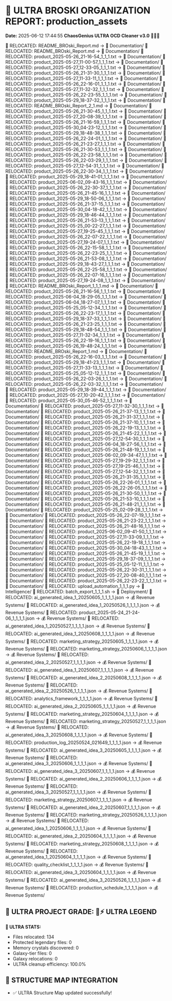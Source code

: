 # 🌌 ULTRA BROSKI ORGANIZATION REPORT: production_assets
**Date:** 2025-06-12 17:44:55
**ChaosGenius ULTRA OCD Cleaner v3.0** 🧠💜🌌

📁 RELOCATED: README_BROski_Report.md → 📝 Documentation/
📁 RELOCATED: README_BROski_Report.md → 📝 Documentation/
📁 RELOCATED: product_2025-05-26_21-16-54_1_1_1.txt → 📝 Documentation/
📁 RELOCATED: product_2025-05-27_11-00-57_1_1_1.txt → 📝 Documentation/
📁 RELOCATED: product_2025-05-27_12-33-05_1_1_1.txt → 📝 Documentation/
📁 RELOCATED: product_2025-05-26_21-31-30_1_1_1.txt → 📝 Documentation/
📁 RELOCATED: product_2025-05-27_11-33-11_1_1_1.txt → 📝 Documentation/
📁 RELOCATED: product_2025-05-26_22-16-01_1_1_1.txt → 📝 Documentation/
📁 RELOCATED: product_2025-05-27_11-32-32_1_1_1.txt → 📝 Documentation/
📁 RELOCATED: product_2025-05-26_22-23-55_1_1_1.txt → 📝 Documentation/
📁 RELOCATED: product_2025-05-29_18-37-32_1_1_1.txt → 📝 Documentation/
📁 RELOCATED: README_BROski_Report_2_1.md → 📝 Documentation/
📁 RELOCATED: product_2025-05-26_21-30-45_1_1_1.txt → 📝 Documentation/
📁 RELOCATED: product_2025-05-27_20-08-39_1_1_1.txt → 📝 Documentation/
📁 RELOCATED: product_2025-05-26_21-16-59_1_1_1.txt → 📝 Documentation/
📁 RELOCATED: product_2025-05-30_04-23-12_1_1_1.txt → 📝 Documentation/
📁 RELOCATED: product_2025-05-29_18-48-38_1_1_1.txt → 📝 Documentation/
📁 RELOCATED: product_2025-05-26_22-24-01_1_1_1.txt → 📝 Documentation/
📁 RELOCATED: product_2025-05-26_21-23-27_1_1_1.txt → 📝 Documentation/
📁 RELOCATED: product_2025-05-26_21-30-53_1_1_1.txt → 📝 Documentation/
📁 RELOCATED: product_2025-05-26_22-23-58_1_1_1.txt → 📝 Documentation/
📁 RELOCATED: product_2025-05-26_22-03-29_1_1_1.txt → 📝 Documentation/
📁 RELOCATED: product_2025-05-27_12-54-31_1_1_1.txt → 📝 Documentation/
📁 RELOCATED: product_2025-05-26_22-30-34_1_1_1.txt → 📝 Documentation/
📁 RELOCATED: product_2025-05-29_18-41-01_1_1_1.txt → 📝 Documentation/
📁 RELOCATED: product_2025-06-02_09-43-16_1_1_1.txt → 📝 Documentation/
📁 RELOCATED: product_2025-05-26_22-30-37_1_1_1.txt → 📝 Documentation/
📁 RELOCATED: product_2025-05-26_21-45-16_1_1_1.txt → 📝 Documentation/
📁 RELOCATED: product_2025-05-29_18-50-06_1_1_1.txt → 📝 Documentation/
📁 RELOCATED: product_2025-05-26_21-37-15_1_1_1.txt → 📝 Documentation/
📁 RELOCATED: product_2025-05-30_04-18-42_1_1_1.txt → 📝 Documentation/
📁 RELOCATED: product_2025-05-29_18-46-44_1_1_1.txt → 📝 Documentation/
📁 RELOCATED: product_2025-05-26_21-53-13_1_1_1.txt → 📝 Documentation/
📁 RELOCATED: product_2025-05-25_00-22-27_1_1_1.txt → 📝 Documentation/
📁 RELOCATED: product_2025-05-27_19-25-45_1_1_1.txt → 📝 Documentation/
📁 RELOCATED: product_2025-05-26_22-07-22_1_1_1.txt → 📝 Documentation/
📁 RELOCATED: product_2025-05-27_19-24-07_1_1_1.txt → 📝 Documentation/
📁 RELOCATED: product_2025-05-26_22-15-58_1_1_1.txt → 📝 Documentation/
📁 RELOCATED: product_2025-05-26_22-23-25_1_1_1.txt → 📝 Documentation/
📁 RELOCATED: product_2025-05-26_21-53-08_1_1_1.txt → 📝 Documentation/
📁 RELOCATED: product_2025-05-29_18-43-27_1_1_1.txt → 📝 Documentation/
📁 RELOCATED: product_2025-05-26_22-25-58_1_1_1.txt → 📝 Documentation/
📁 RELOCATED: product_2025-05-26_22-07-16_1_1_1.txt → 📝 Documentation/
📁 RELOCATED: product_2025-05-27_19-24-08_1_1_1.txt → 📝 Documentation/
📁 RELOCATED: README_BROski_Report_1_1_1.md → 📝 Documentation/
📁 RELOCATED: product_2025-05-26_21-16-56_1_1_1.txt → 📝 Documentation/
📁 RELOCATED: product_2025-06-04_18-29-05_1_1_1.txt → 📝 Documentation/
📁 RELOCATED: product_2025-06-04_18-27-07_1_1_1.txt → 📝 Documentation/
📁 RELOCATED: product_2025-05-25_05-12-34_1_1_1.txt → 📝 Documentation/
📁 RELOCATED: product_2025-05-26_22-23-17_1_1_1.txt → 📝 Documentation/
📁 RELOCATED: product_2025-05-29_18-37-33_1_1_1.txt → 📝 Documentation/
📁 RELOCATED: product_2025-05-26_21-23-25_1_1_1.txt → 📝 Documentation/
📁 RELOCATED: product_2025-05-29_18-48-54_1_1_1.txt → 📝 Documentation/
📁 RELOCATED: product_2025-05-27_11-32-34_1_1_1.txt → 📝 Documentation/
📁 RELOCATED: product_2025-05-26_22-19-16_1_1_1.txt → 📝 Documentation/
📁 RELOCATED: product_2025-05-26_19-48-24_1_1_1.txt → 📝 Documentation/
📁 RELOCATED: README_BROski_Report_1.md → 📝 Documentation/
📁 RELOCATED: product_2025-05-26_22-16-03_1_1_1.txt → 📝 Documentation/
📁 RELOCATED: product_2025-05-29_18-41-23_1_1_1.txt → 📝 Documentation/
📁 RELOCATED: product_2025-05-27_11-33-13_1_1_1.txt → 📝 Documentation/
📁 RELOCATED: product_2025-05-25_05-12-12_1_1_1.txt → 📝 Documentation/
📁 RELOCATED: product_2025-05-26_22-03-26_1_1_1.txt → 📝 Documentation/
📁 RELOCATED: product_2025-05-26_22-03-32_1_1_1.txt → 📝 Documentation/
📁 RELOCATED: product_2025-05-29_18-39-44_1_1_1.txt → 📝 Documentation/
📁 RELOCATED: product_2025-05-27_10-20-42_1_1_1.txt → 📝 Documentation/
📁 RELOCATED: product_2025-05-30_05-46-52_1_1_1.txt → 📝 Documentation/
📁 RELOCATED: product_2025-05-27_11-32-30_1_1_1.txt → 📝 Documentation/
📁 RELOCATED: product_2025-05-26_21-37-13_1_1_1.txt → 📝 Documentation/
📁 RELOCATED: product_2025-05-26_21-31-37_1_1_1.txt → 📝 Documentation/
📁 RELOCATED: product_2025-05-26_21-37-10_1_1_1.txt → 📝 Documentation/
📁 RELOCATED: product_2025-05-26_22-19-13_1_1_1.txt → 📝 Documentation/
📁 RELOCATED: product_2025-05-26_21-45-22_1_1_1.txt → 📝 Documentation/
📁 RELOCATED: product_2025-05-27_12-54-30_1_1_1.txt → 📝 Documentation/
📁 RELOCATED: product_2025-06-04_18-27-56_1_1_1.txt → 📝 Documentation/
📁 RELOCATED: product_2025-05-26_21-48-19_1_1_1.txt → 📝 Documentation/
📁 RELOCATED: product_2025-06-02_09-34-47_1_1_1.txt → 📝 Documentation/
📁 RELOCATED: product_2025-05-27_19-29-32_1_1_1.txt → 📝 Documentation/
📁 RELOCATED: product_2025-05-27_19-25-46_1_1_1.txt → 📝 Documentation/
📁 RELOCATED: product_2025-05-27_12-54-32_1_1_1.txt → 📝 Documentation/
📁 RELOCATED: product_2025-05-26_21-31-35_1_1_1.txt → 📝 Documentation/
📁 RELOCATED: product_2025-05-26_22-26-01_1_1_1.txt → 📝 Documentation/
📁 RELOCATED: product_2025-05-26_22-26-05_1_1_1.txt → 📝 Documentation/
📁 RELOCATED: product_2025-05-26_21-30-50_1_1_1.txt → 📝 Documentation/
📁 RELOCATED: product_2025-05-26_21-53-10_1_1_1.txt → 📝 Documentation/
📁 RELOCATED: product_2025-05-26_21-48-21_1_1_1.txt → 📝 Documentation/
📁 RELOCATED: product_2025-05-25_02-09-28_1_1_1.txt → 📝 Documentation/
📁 RELOCATED: product_2025-05-26_22-07-19_1_1_1.txt → 📝 Documentation/
📁 RELOCATED: product_2025-05-26_21-23-22_1_1_1.txt → 📝 Documentation/
📁 RELOCATED: product_2025-05-26_21-48-16_1_1_1.txt → 📝 Documentation/
📁 RELOCATED: product_2025-06-02_09-41-50_1_1_1.txt → 📝 Documentation/
📁 RELOCATED: product_2025-05-27_11-33-09_1_1_1.txt → 📝 Documentation/
📁 RELOCATED: product_2025-05-26_22-19-18_1_1_1.txt → 📝 Documentation/
📁 RELOCATED: product_2025-05-30_04-18-43_1_1_1.txt → 📝 Documentation/
📁 RELOCATED: product_2025-05-26_21-45-19_1_1_1.txt → 📝 Documentation/
📁 RELOCATED: product_2025-05-29_18-37-09_1_1_1.txt → 📝 Documentation/
📁 RELOCATED: product_2025-05-25_05-12-11_1_1_1.txt → 📝 Documentation/
📁 RELOCATED: product_2025-05-26_22-30-31_1_1_1.txt → 📝 Documentation/
📁 RELOCATED: product_2025-05-27_20-08-40_1_1_1.txt → 📝 Documentation/
📁 RELOCATED: product_2025-05-26_22-23-22_1_1_1.txt → 📝 Documentation/
📁 RELOCATED: upload_automation_1_1_1.py → 🧠 Intelligence/
📁 RELOCATED: batch_export_1_1_1.sh → 🚀 Deployment/
📁 RELOCATED: ai_generated_idea_1_20250605_1_1_1_1.json → 💰 Revenue Systems/
📁 RELOCATED: ai_generated_idea_1_20250526_1_1_1_1.json → 💰 Revenue Systems/
📁 RELOCATED: product_2025-05-24_21-24-06_1_1_1_1.json → 💰 Revenue Systems/
📁 RELOCATED: ai_generated_idea_1_20250527_1_1_1_1.json → 💰 Revenue Systems/
📁 RELOCATED: ai_generated_idea_1_20250608_1_1_1_1.json → 💰 Revenue Systems/
📁 RELOCATED: marketing_strategy_20250605_1_1_1_1.json → 💰 Revenue Systems/
📁 RELOCATED: marketing_strategy_20250606_1_1_1_1.json → 💰 Revenue Systems/
📁 RELOCATED: ai_generated_idea_2_20250527_1_1_1_1.json → 💰 Revenue Systems/
📁 RELOCATED: ai_generated_idea_1_20250607_1_1_1_1.json → 💰 Revenue Systems/
📁 RELOCATED: ai_generated_idea_2_20250608_1_1_1_1.json → 💰 Revenue Systems/
📁 RELOCATED: ai_generated_idea_2_20250526_1_1_1_1.json → 💰 Revenue Systems/
📁 RELOCATED: analytics_framework_1_1_1_1.json → 💰 Revenue Systems/
📁 RELOCATED: ai_generated_idea_2_20250605_1_1_1_1.json → 💰 Revenue Systems/
📁 RELOCATED: marketing_strategy_20250604_1_1_1_1.json → 💰 Revenue Systems/
📁 RELOCATED: marketing_strategy_20250527_1_1_1_1.json → 💰 Revenue Systems/
📁 RELOCATED: ai_generated_idea_3_20250608_1_1_1_1.json → 💰 Revenue Systems/
📁 RELOCATED: production_log_20250524_021649_1_1_1_1.json → 💰 Revenue Systems/
📁 RELOCATED: ai_generated_idea_3_20250605_1_1_1_1.json → 💰 Revenue Systems/
📁 RELOCATED: ai_generated_idea_3_20250606_1_1_1_1.json → 💰 Revenue Systems/
📁 RELOCATED: ai_generated_idea_3_20250607_1_1_1_1.json → 💰 Revenue Systems/
📁 RELOCATED: ai_generated_idea_2_20250606_1_1_1_1.json → 💰 Revenue Systems/
📁 RELOCATED: ai_generated_idea_3_20250527_1_1_1_1.json → 💰 Revenue Systems/
📁 RELOCATED: marketing_strategy_20250607_1_1_1_1.json → 💰 Revenue Systems/
📁 RELOCATED: ai_generated_idea_2_20250607_1_1_1_1.json → 💰 Revenue Systems/
📁 RELOCATED: marketing_strategy_20250526_1_1_1_1.json → 💰 Revenue Systems/
📁 RELOCATED: ai_generated_idea_1_20250606_1_1_1_1.json → 💰 Revenue Systems/
📁 RELOCATED: ai_generated_idea_2_20250604_1_1_1_1.json → 💰 Revenue Systems/
📁 RELOCATED: marketing_strategy_20250608_1_1_1_1.json → 💰 Revenue Systems/
📁 RELOCATED: ai_generated_idea_1_20250604_1_1_1_1.json → 💰 Revenue Systems/
📁 RELOCATED: quality_checklist_1_1_1_1.json → 💰 Revenue Systems/
📁 RELOCATED: ai_generated_idea_3_20250604_1_1_1_1.json → 💰 Revenue Systems/
📁 RELOCATED: ai_generated_idea_3_20250526_1_1_1_1.json → 💰 Revenue Systems/
📁 RELOCATED: production_schedule_1_1_1_1.json → 💰 Revenue Systems/

## 🌌 ULTRA PROJECT GRADE: 💯⚡ ULTRA LEGEND
**🧠 ULTRA STATS:**
- Files relocated: 134
- Protected legendary files: 0
- Memory crystals discovered: 0
- Galaxy-tier files: 0
- Galaxy relocations: 0
- ULTRA cleanup efficiency: 100.0%

## 🔄 STRUCTURE MAP INTEGRATION
- ✅ ULTRA Structure Map updated successfully!